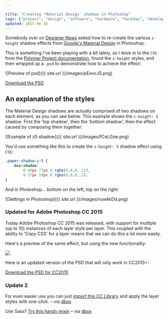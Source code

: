```yaml
---

title: "Creating 'Material Design' shadows in Photoshop"
tags: ["project", "design", "software", "hardware", "hackday", "development"]
updated: 2015-06-16
---
```


Somebody over on [Designer News](https://news.layervault.com/) asked how to re-create the various `z-height` shadow effects from [Google's Material Design](http://www.google.co.uk/design/spec/material-design/introduction.html) in Photoshop.

<!-- more -->

This is something I've been playing with a bit lately, so I dove in to the `CSS` from the [Polymer Project documentation](https://www.polymer-project.org/docs/elements/material.html#shadow-effect), found the `z-height` styles, and then whipped up a `.psd` to demonstrate how to achieve the effect:

![Preview of psd]({{ site.url }}/images/pEevcJ5.png)

[Download the PSD](https://www.dropbox.com/s/vjupzyizfiinko2/material-z-height.psd?dl=0)

## An explanation of the styles

The Material Design shadows are actually comprised of two shadows on each element, as you can see below. This example shows the `z-height: 5` shadow. First the 'top shadow', then the 'bottom shadow', then the effect caused by composing them together:

![Example of z5 shadow]({{ site.url }}/images/fCeLGoe.png)

You'd use something like this to create the `z-height: 5` shadow effect using `CSS`:

```css
.paper-shadow-z-5 {
    box-shadow:
        0 40px 77px 0 rgba(0,0,0,.22),
        0 27px 24px 0 rgba(0,0,0,.2);
}
```

And in Photoshop... bottom on the left, top on the right:

![Settings in Photoshop]({{ site.url }}/images/ruwAkDd.png)

### Updated for Adobe Photoshop CC 2015

Today Adobe Photoshop CC 2015 was released, with support for multiple (up to 10) instances of each layer style per layer. This coupled with the ability to 'Copy CSS' for a layer means that we can do this a lot more easily.

Here's a preview of the same effect, but using the new functionality:

![](https://dl.dropboxusercontent.com/u/19772/material-z-height-cc2015.png)

Here is an updated version of the PSD that will only work in CC2015+:

[Download the PSD for CC2015](https://dl.dropboxusercontent.com/u/19772/material-z-height-cc2015.psd)

### Update 2

For even easier use you can just [import this CC Library](http://adobe.ly/1QYDXAC) and apply the layer styles with one-click. – via [dbox](http://www.twitter.com/dbox)

Use Sass? [Try this handy mixin](http://codepen.io/dbox/pen/RawBEW) – via [dbox](http://www.twitter.com/dbox)
